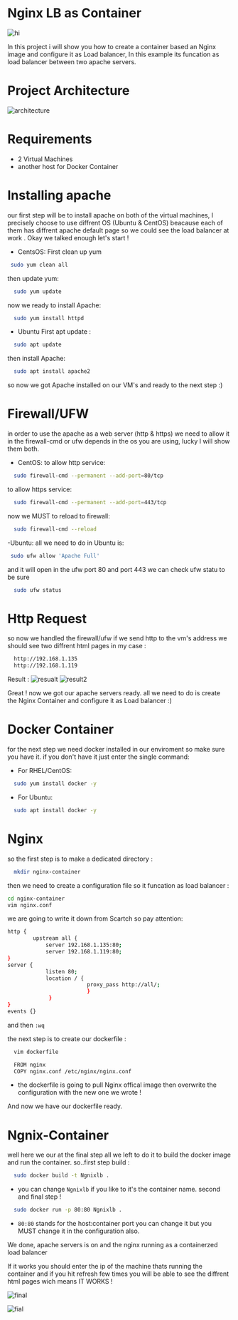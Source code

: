 
# Nginx LB as Container


![hi](https://i.postimg.cc/5NQbNCkD/Whats-App-Image-2022-03-16-at-1-33-47-PM-removebg-preview.png)



In this project i will show you how to create a container based an Nginx image and configure it as Load balancer,
In this example its funcation as load balancer between two apache servers.



# Project Architecture
![architecture](https://i.postimg.cc/kgRzKHTx/Ngnix-LB.png)

# Requirements 
- 2 Virtual Machines
- another host for Docker Container

# Installing apache
our first step will be to install apache on both of the virtual machines, I precisely choose to use diffrent OS (Ubuntu & CentOS) beacause each of them has diffrent apache default page so we could see the load balancer at work 
. Okay we talked enough let's start !

- CentsOS:
First clean up yum
```bash
 sudo yum clean all
```
then update yum:
```bash
  sudo yum update
```
now we ready to install Apache:
```bash
  sudo yum install httpd 
```
- Ubuntu
First apt update :
```bash
  sudo apt update
```
then install Apache:
```bash
  sudo apt install apache2
```
so now we got Apache installed on our VM's and ready to the next step :)

# Firewall/UFW
in order to use the apache as a web server (http & https) we need to allow it in the firewall-cmd or ufw depends in the os you are using, lucky I will show them both.
- CentOS:
to allow http service:
```bash
  sudo firewall-cmd --permanent --add-port=80/tcp
```
to allow https service:
```bash
  sudo firewall-cmd --permanent --add-port=443/tcp
```
now we MUST to reload to firewall:
```bash
  sudo firewall-cmd --reload
```
-Ubuntu:
 all we need to do in Ubuntu is:
 ```bash
  sudo ufw allow 'Apache Full'
```
and it will open in the ufw port 80 and port 443
we can check ufw statu to be sure
```bash
  sudo ufw status
```
# Http Request
so now we handled the firewall/ufw if we send http to the vm's address we should see two diffrent html pages
in my case :
```bash
  http://192.168.1.135
  http://192.168.1.119
```
Result : ![resualt](https://i.postimg.cc/65VyjLJL/Slide2.png)
![result2](https://i.postimg.cc/5yBNr1GN/Slide3.png)

Great ! now we got our apache servers ready.
all we need to do is create the Nginx Container and configure it as Load balancer :)

# Docker Container
for the next step we need docker installed in our enviroment so make sure you have it.
if you don't have it just enter the single command:
- For RHEL/CentOS:
```bash
  sudo yum install docker -y
```
- For Ubuntu:
```bash
  sudo apt install docker -y
```
 # Nginx 
so the first step is to make a dedicated directory :
```bash
  mkdir nginx-container
```
then we need to create a configuration file so it funcation as load balancer :
```bash 
cd nginx-container
vim nginx.conf
```
we are going to write it down from Scartch so pay attention:
```bash
http {
        upstream all {
            server 192.168.1.135:80;
            server 192.168.1.119:80;
}
server {
            listen 80;
            location / {
                         proxy_pass http://all/;
                         }
             }
}
events {}
```
and then `:wq`

the next step is to create our dockerfile :
```bash
  vim dockerfile
```

```bash
  FROM nginx
  COPY nginx.conf /etc/nginx/nginx.conf
```
- the dockerfile is going to pull Nginx offical image then overwrite the configuration with the new one we wrote !

And now we have our dockerfile ready.
# Ngnix-Container
well here we our at the final step all we left to do it to build the docker image and run the container.
so..first step build :
```bash
  sudo docker build -t Ngnixlb .
```
- you can change `Ngnixlb` if you like to it's the container name.
second and final step !
```bash
  sudo docker run -p 80:80 Ngnixlb .
```
- `80:80` stands for the host:container port you can change it but you MUST change it in the configuration also.

We done, apache servers is on and the nginx running as a containerzed load balancer

If it works you should enter the ip of the machine thats running the container and if you hit refresh few times you will be able to see the diffrent html pages wich means IT WORKS !

![final](https://i.postimg.cc/596D5vkP/Slide4.png)

![fial](https://i.postimg.cc/prffQsNh/Whats-App-Image-2022-03-16-at-17-23-25-removebg-preview.png)


